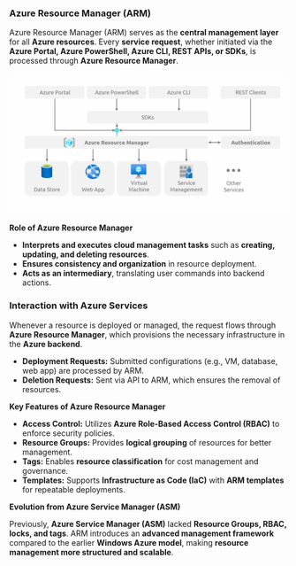 ### **Azure Resource Manager (ARM)**  

Azure Resource Manager (ARM) serves as the **central management layer** for all **Azure resources**. Every **service request**, whether initiated via the **Azure Portal, Azure PowerShell, Azure CLI, REST APIs, or SDKs**, is processed through **Azure Resource Manager**.  

![](images/arm.png)

**Role of Azure Resource Manager**  
- **Interprets and executes cloud management tasks** such as **creating, updating, and deleting resources**.  
- **Ensures consistency and organization** in resource deployment.  
- **Acts as an intermediary**, translating user commands into backend actions.  

### Interaction with Azure Services 
Whenever a resource is deployed or managed, the request flows through **Azure Resource Manager**, which provisions the necessary infrastructure in the **Azure backend**.  
- **Deployment Requests:** Submitted configurations (e.g., VM, database, web app) are processed by ARM.  
- **Deletion Requests:** Sent via API to ARM, which ensures the removal of resources.  

**Key Features of Azure Resource Manager**  
- **Access Control:** Utilizes **Azure Role-Based Access Control (RBAC)** to enforce security policies.  
- **Resource Groups:** Provides **logical grouping** of resources for better management.  
- **Tags:** Enables **resource classification** for cost management and governance.  
- **Templates:** Supports **Infrastructure as Code (IaC)** with **ARM templates** for repeatable deployments.  

**Evolution from Azure Service Manager (ASM)**  

Previously, **Azure Service Manager (ASM)** lacked **Resource Groups, RBAC, locks, and tags**. ARM introduces an **advanced management framework** compared to the earlier **Windows Azure model**, making **resource management more structured and scalable**.  

